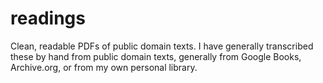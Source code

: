# readings
Clean, readable PDFs of public domain texts. I have generally transcribed these by hand from public domain texts, generally from Google Books, Archive.org, or from my own personal library.
